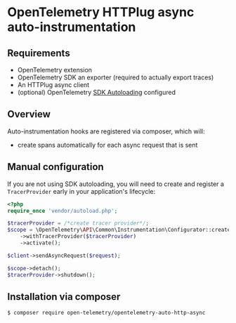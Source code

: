 # OpenTelemetry HTTPlug async auto-instrumentation

## Requirements

* OpenTelemetry extension
* OpenTelemetry SDK an exporter (required to actually export traces)
* An HTTPlug async client
* (optional) OpenTelemetry [SDK Autoloading](https://github.com/open-telemetry/opentelemetry-php/blob/main/examples/autoload_sdk.php) configured

## Overview
Auto-instrumentation hooks are registered via composer, which will:

* create spans automatically for each async request that is sent

## Manual configuration
If you are not using SDK autoloading, you will need to create and register a `TracerProvider` early in your application's lifecycle:

```php
<?php
require_once 'vendor/autoload.php';

$tracerProvider = /*create tracer provider*/;
$scope = \OpenTelemetry\API\Common\Instrumentation\Configurator::create()
    ->withTracerProvider($tracerProvider)
    ->activate();

$client->sendAsyncRequest($request);

$scope->detach();
$tracerProvider->shutdown();
```
## Installation via composer

```bash
$ composer require open-telemetry/opentelemetry-auto-http-async
```